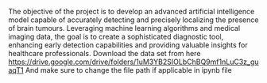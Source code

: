 The objective of the project is to develop an advanced artificial intelligence model capable of accurately detecting and precisely localizing the presence of brain tumours. Leveraging machine learning algorithms and medical imaging data, the goal is to create a sophisticated diagnostic tool, enhancing early detection capabilities and providing valuable insights for healthcare professionals.
Download the data set from here https://drive.google.com/drive/folders/1uM3YB2SIOLbChBQ9mf1nLuC3z_guaqT1 And make sure to change the file path if applicable in ipynb file
